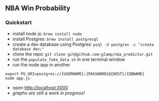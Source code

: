 ## NBA Win Probability

### Quickstart
- install node js: `brew install node`
- install Postgres: `brew install postgresql`
- create a dev database using Postgres: `psql -U postgres -c "create database dev;"`
- clone the repo: `git clone git@github.com:glamp/nba_predictor.git`
- run the `populate_fake_data.sh` in one terminal window
- run the node app in another

```
export PG_URI=postgres://{USERNAME}:{PASSWORD}@{HOST}/{DBNAME}
node app.js
```

- open [http://localhost:3000](http://localhost:3000)
- *graphs are still a work in progress!*
